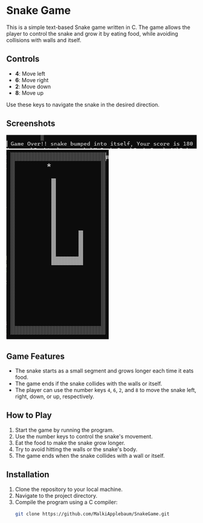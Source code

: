 # Snake Game

This is a simple text-based Snake game written in C. The game allows the player to control the snake and grow it by eating food, while avoiding collisions with walls and itself.

## Controls

- **4**: Move left
- **6**: Move right
- **2**: Move down
- **8**: Move up

Use these keys to navigate the snake in the desired direction.

## Screenshots
![Screenshot](1.png)
![Screenshot](2.png)

## Game Features

- The snake starts as a small segment and grows longer each time it eats food.
- The game ends if the snake collides with the walls or itself.
- The player can use the number keys `4`, `6`, `2`, and `8` to move the snake left, right, down, or up, respectively.

## How to Play

1. Start the game by running the program.
2. Use the number keys to control the snake's movement.
3. Eat the food to make the snake grow longer.
4. Try to avoid hitting the walls or the snake's body.
5. The game ends when the snake collides with a wall or itself.

## Installation

1. Clone the repository to your local machine.
2. Navigate to the project directory.
3. Compile the program using a C compiler:
   ```bash
   git clone https://github.com/MalkiApplebaum/SnakeGame.git

